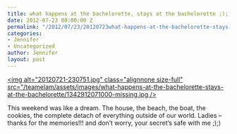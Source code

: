```yaml
---
title: what happens at the bachelorette, stays at the bachelorette ;);)
date: 2012-07-23 00:00:00 Z
permalink: "/2012/07/23/20120723what-happens-at-the-bachelorette-stays-at-the-bachelorette/"
categories:
- Jennifer
- Uncategorized
author: Jennifer
layout: post
---
```


[<img alt="20120721-230751.jpg" class="alignnone size-full" src="/teamelam/assets/images/what-happens-at-the-bachelorette-stays-at-the-bachelorette/1342912071000-missing.jpg />](http://static.squarespace.com/static/50db6bb3e4b015296cd43789/50dfa5b1e4b0dc6320e0b5ea/50dfa5b3e4b0dc6320e0b8f4/1342912071000/?format=original)

This weekend was like a dream. The house, the beach, the boat, the cookies, the complete detach of everything outside of our world. Ladies &#8211; thanks for the memories!!! and don&#8217;t worry, your secret&#8217;s safe with me ;);)
